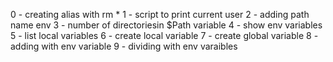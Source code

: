 0 - creating alias with rm *
1 -  script to print current user
2 - adding path name env
3 - number of directoriesin $Path variable
4 - show env variables
5 - list local variables 
6 - create local variable
7 - create global variable
8 - adding with env variable
9 - dividing with env varaibles
